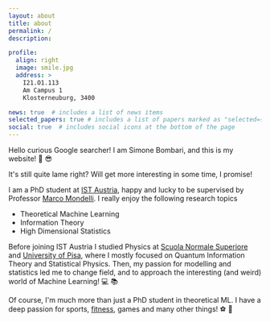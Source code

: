 ```yaml
---
layout: about
title: about
permalink: /
description:

profile:
  align: right
  image: smile.jpg
  address: >
    I21.O1.113
    Am Campus 1
    Klosterneuburg, 3400

news: true  # includes a list of news items
selected_papers: true # includes a list of papers marked as "selected={true}"
social: true  # includes social icons at the bottom of the page
---
```


Hello curious Google searcher! I am Simone Bombari, and this is my website! :muscle: :sunglasses:

It's still quite lame right? Will get more interesting in some time, I promise!

I am a PhD student at [IST Austria](https://ist.ac.at/en/home/), happy and lucky to be supervised by Professor [Marco Mondelli](http://marcomondelli.com/).
I really enjoy the following research topics

* Theoretical Machine Learning
* Information Theory
* High Dimensional Statistics

Before joining IST Austria I studied Physics at [Scuola Normale Superiore](https://www.sns.it/en) and [University of Pisa](https://www.unipi.it/index.php/english), where I mostly focused on Quantum Information Theory and Statistical Physics. Then, my passion for modelling and statistics led me to change field, and to approach the interesting (and weird) world of Machine Learning! :computer: :books:

Of course, I'm much more than just a PhD student in theoretical ML. I have a deep passion for sports, [fitness](https://t.me/FitnessAware), games and many other things! :soccer: :space_invader:

